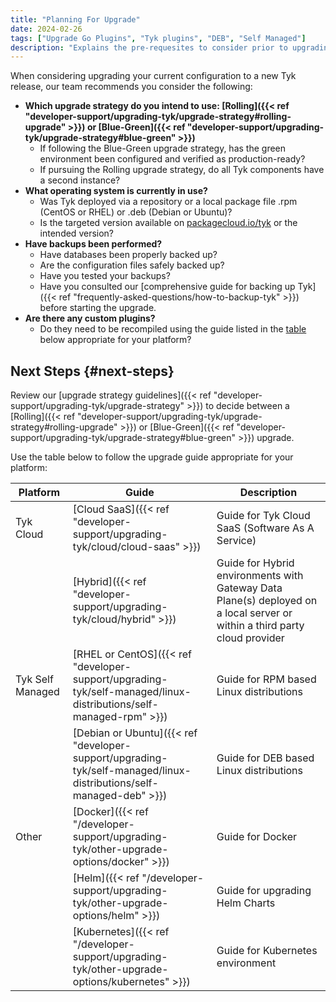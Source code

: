 ```yaml
---
title: "Planning For Upgrade"
date: 2024-02-26
tags: ["Upgrade Go Plugins", "Tyk plugins", "DEB", "Self Managed"]
description: "Explains the pre-requesites to consider prior to upgrading"
---
```


When considering upgrading your current configuration to a new Tyk release, our team recommends you consider the following:

- **Which upgrade strategy do you intend to use: [Rolling]({{< ref "developer-support/upgrading-tyk/upgrade-strategy#rolling-upgrade" >}}) or [Blue-Green]({{< ref "developer-support/upgrading-tyk/upgrade-strategy#blue-green" >}})**
    - If following the Blue-Green upgrade strategy, has the green environment been configured and verified as production-ready?
    - If pursuing the Rolling upgrade strategy, do all Tyk components have a second instance?
- **What operating system is currently in use?**
    - Was Tyk deployed via a repository or a local package file .rpm (CentOS or RHEL) or .deb (Debian or Ubuntu)?
    - Is the targeted version available on [packagecloud.io/tyk](https://packagecloud.io/tyk) or the intended version?
- **Have backups been performed?**
    - Have databases been properly backed up?
    - Are the configuration files safely backed up?
    - Have you tested your backups?
    - Have you consulted our [comprehensive guide for backing up Tyk]({{< ref "frequently-asked-questions/how-to-backup-tyk" >}}) before starting the upgrade.
- **Are there any custom plugins?**
    - Do they need to be recompiled using the guide listed in the [table](#next-steps) below appropriate for your platform?

## Next Steps {#next-steps}

Review our [upgrade strategy guidelines]({{< ref "developer-support/upgrading-tyk/upgrade-strategy" >}}) to decide between a [Rolling]({{< ref "developer-support/upgrading-tyk/upgrade-strategy#rolling-upgrade" >}}) or [Blue-Green]({{< ref "developer-support/upgrading-tyk/upgrade-strategy#blue-green" >}}) upgrade.

Use the table below to follow the upgrade guide appropriate for your platform:

| Platform         | Guide             | Description |
| ---------------- | ---------------- | ----------- |
| Tyk Cloud        | [Cloud SaaS]({{< ref "developer-support/upgrading-tyk/cloud/cloud-saas" >}}) | Guide for Tyk Cloud SaaS (Software As A Service) |
| | [Hybrid]({{< ref "developer-support/upgrading-tyk/cloud/hybrid" >}}) | Guide for Hybrid environments with Gateway Data Plane(s) deployed on a local server or within a third party cloud provider |
| Tyk Self Managed | [RHEL or CentOS]({{< ref "developer-support/upgrading-tyk/self-managed/linux-distributions/self-managed-rpm" >}}) | Guide for RPM based Linux distributions |
| | [Debian or Ubuntu]({{< ref "developer-support/upgrading-tyk/self-managed/linux-distributions/self-managed-deb" >}}) | Guide for DEB based Linux distributions |
| Other           | [Docker]({{< ref "/developer-support/upgrading-tyk/other-upgrade-options/docker" >}}) | Guide for Docker |
| | [Helm]({{< ref "/developer-support/upgrading-tyk/other-upgrade-options/helm" >}}) | Guide for upgrading Helm Charts |
| | [Kubernetes]({{< ref "/developer-support/upgrading-tyk/other-upgrade-options/kubernetes" >}}) | Guide for Kubernetes environment |

